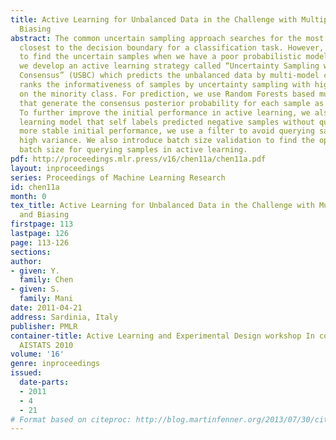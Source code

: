 ```yaml
---
title: Active Learning for Unbalanced Data in the Challenge with Multiple Models and
  Biasing
abstract: The common uncertain sampling approach searches for the most uncertain samples
  closest to the decision boundary for a classification task. However, we might fail
  to find the uncertain samples when we have a poor probabilistic model. In this work,
  we develop an active learning strategy called “Uncertainty Sampling with Biasing
  Consensus” (USBC) which predicts the unbalanced data by multi-model committee and
  ranks the informativeness of samples by uncertainty sampling with higher weight
  on the minority class. For prediction, we use Random Forests based multiple models
  that generate the consensus posterior probability for each sample as part of USBC.
  To further improve the initial performance in active learning, we also use a semi-supervised
  learning model that self labels predicted negative samples without querying. For
  more stable initial performance, we use a filter to avoid querying samples with
  high variance. We also introduce batch size validation to find the optimal initial
  batch size for querying samples in active learning.
pdf: http://proceedings.mlr.press/v16/chen11a/chen11a.pdf
layout: inproceedings
series: Proceedings of Machine Learning Research
id: chen11a
month: 0
tex_title: Active Learning for Unbalanced Data in the Challenge with Multiple Models
  and Biasing
firstpage: 113
lastpage: 126
page: 113-126
sections: 
author:
- given: Y.
  family: Chen
- given: S.
  family: Mani
date: 2011-04-21
address: Sardinia, Italy
publisher: PMLR
container-title: Active Learning and Experimental Design workshop In conjunction with
  AISTATS 2010
volume: '16'
genre: inproceedings
issued:
  date-parts:
  - 2011
  - 4
  - 21
# Format based on citeproc: http://blog.martinfenner.org/2013/07/30/citeproc-yaml-for-bibliographies/
---
```

